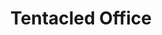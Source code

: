 ---
title: "Tentacled Office"
description: "This piece is an explosion of the unexpected. A red octopus bursts into routine, wrapping bodies and disrupting the space as if logic had been laid off. I wanted to capture that moment when the fantastical overrides the bureaucratic, when the inner monster emerges in the middle of the workday. It’s a work about stress, about struggle, about the absurd that lives within what we call normality. Each tentacle is a metaphor, each gesture a reaction to the impossible."
image: "@assets/projects/26.webp"
---